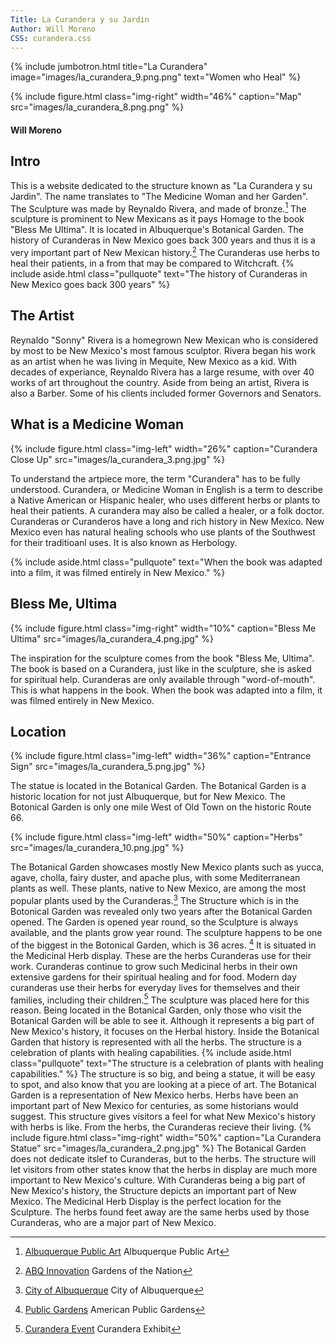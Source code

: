 ```yaml
---
Title: La Curandera y su Jardin
Author: Will Moreno
CSS: curandera.css
---
```

{% include jumbotron.html
title="La Curandera"
image="images/la_curandera_9.png.png"
text="Women who Heal"
%} 

{% include figure.html
  class="img-right"
  width="46%"
  caption="Map"
  src="images/la_curandera_8.png.png"
%}






#### Will Moreno

## Intro
This is a website dedicated to the structure known as "La Curandera y su Jardin". The name translates to "The Medicine Woman and her Garden". The Sculpture was made by Reynaldo Rivera, and made of bronze.[^source1] The sculpture is prominent to New Mexicans as it pays Homage to the book "Bless Me Ultima". It is located in Albuquerque's Botanical Garden. The history of Curanderas in New Mexico goes back 300 years and thus it is a very important part of New Mexican history.[^source4] The Curanderas use herbs to heal their patients, in a from that may be compared to Witchcraft.
{% include aside.html
  class="pullquote"
  text="The history of Curanderas in New Mexico goes back 300 years"
  %}



## The Artist
Reynaldo "Sonny" Rivera is a homegrown New Mexican who is considered by most to be New Mexico's most famous sculptor. Rivera began his work as an artist when he was living in Mequite, New Mexico as a kid. With decades of experiance, Reynaldo Rivera has a large resume, with over 40 works of art throughout the country. Aside from being an artist, Rivera is also a Barber. Some of his clients included former Governors and Senators.

## What is a Medicine Woman
{% include figure.html
  class="img-left"
  width="26%"
  caption="Curandera Close Up"
  src="images/la_curandera_3.png.jpg"
%}

To understand the artpiece more, the term "Curandera" has to be fully understood. Curandera, or Medicine Woman in English is a term to describe a Native American or Hispanic healer, who uses different herbs or plants to heal their patients. A curandera may also be called a healer, or a folk doctor. Curanderas or Curanderos have a long and rich history in New Mexico. New Mexico even has natural healing schools who use plants of the Southwest for their traditioanl uses. It is also known as Herbology.



 {% include aside.html
  class="pullquote"
  text="When the book was adapted into a film, it was filmed entirely in New Mexico."
  %}









## Bless Me, Ultima
{% include figure.html
  class="img-right"
  width="10%"
  caption="Bless Me Ultima"
  src="images/la_curandera_4.png.jpg"
%}


The inspiration for the sculpture comes from the book "Bless Me, Ultima". The book is based on a Curandera, just like in the sculpture, she is asked for spiritual help. Curanderas are only available through "word-of-mouth". This is what happens in the book. When the book was adapted into a film, it was filmed entirely in New Mexico.


## Location

{% include figure.html
  class="img-left"
  width="36%"
  caption="Entrance Sign"
  src="images/la_curandera_5.png.jpg"
%}

  
  The statue is located in the Botanical Garden. The Botanical Garden is a historic location for not just Albuquerque, but for New Mexico. The Botonical Garden is only one mile West of Old Town on the historic Route 66.
  
  {% include figure.html
  class="img-left"
  width="50%"
  caption="Herbs"
  src="images/la_curandera_10.png.jpg"
%}

  The Botanical Garden showcases mostly New Mexico plants such as yucca, agave, cholla, fairy duster, and apache plus, with some Mediterranean plants as well. These plants, native to New Mexico, are among the most popular plants used by the Curanderas.[^source2] The Structure which is in the Botonical Garden was revealed only two years after the Botanical Garden opened. The Garden is opened year round, so the Sculpture is always available, and the plants grow year round. The sculpture happens to be one of the biggest in the Botonical Garden, which is 36 acres. [^source3] It is situated in the Medicinal Herb display. These are the herbs Curanderas use for their work. Curanderas continue to grow such Medicinal herbs in their own extensive gardens for their spiritual healing and for food. Modern day curanderas use their herbs for everyday lives for themselves and their families, including their children.[^source5] The sculpture was placed here for this reason. Being located in the Botanical Garden, only those who visit the Botanical Garden will be able to see it. Although it represents a big part of New Mexico's history, it focuses on the Herbal history. Inside the Botanical Garden that history is represented with all the herbs. The structure is a celebration of plants with healing capabilities.
  {% include aside.html
  class="pullquote"
  text="The structure is a celebration of plants with healing capabilities."
  %}
  The structure is so big, and being a statue, it will be easy to spot, and also know that you are looking at a piece of art. The Botanical Garden is a representation of New Mexico herbs. Herbs have been an important part of New Mexico for centuries, as some historians would suggest. This structure gives visitors a feel for what New Mexico's history with herbs is like. From the herbs, the Curanderas recieve their living.
  {% include figure.html
  class="img-right"
  width="50%"
  caption="La Curandera Statue"
  src="images/la_curandera_2.png.jpg"
%}
  The Botanical Garden does not dedicate itslef to Curanderas, but to the herbs. The structure will let visitors from other states know that the herbs in display are much more important to New Mexico's culture. With Curanderas being a big part of New Mexico's history, the Structure depicts an important part of New Mexico. The Medicinal Herb Display is the perfect location for the Sculpture. The herbs found feet away are the same herbs used by those Curanderas, who are a major part of New Mexico.






[^source1]: [Albuquerque Public Art](www.publicartarchive.org/work/la-curandera-y-su-jardin) Albuquerque Public Art
[^source2]: [City of Albuquerque](https://www.cabq.gov/culturalservices/biopark/garden/exhibits/curandera-garden) City of Albuquerque
[^source3]: [Public Gardens](https://publicgardens.org/about-public-gardens/gardens/abq-biopark-botanic-garden) American Public Gardens
[^source4]: [ABQ Innovation](http://innovationcentralabq.com/abq-botanic-garden-rated-5th-in-nation/) Gardens of the Nation
[^source5]: [Curandera Event](http://alibi.com/events/13773/El-Jardin-de-la-Curandera.html) Curandera Exhibit
